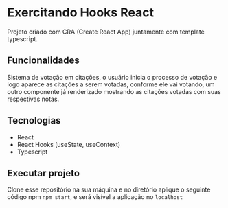 # Exercitando Hooks React
Projeto criado com CRA (Create React App) juntamente com template typescript.

## Funcionalidades
Sistema de votação em citações, o usuário inicia o processo de votação e logo aparece
as citações a serem votadas, conforme ele vai votando, um outro componente já renderizado 
mostrando as citações votadas com suas respectivas notas.

## Tecnologias
- React
- React Hooks (useState, useContext)
- Typescript

## Executar projeto
Clone esse repositório na sua máquina e no diretório aplique o seguinte código npm
`npm start`, e será visível a aplicação no `localhost`